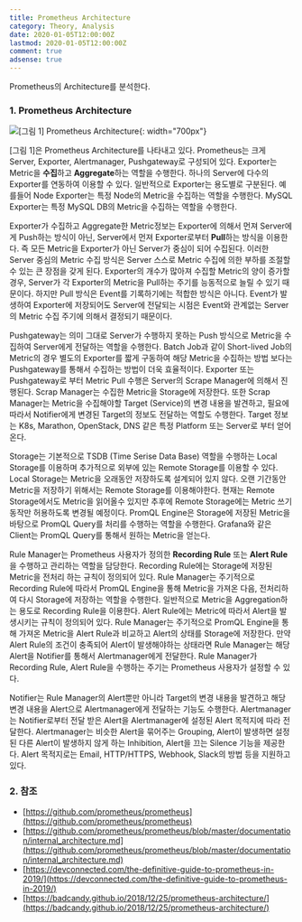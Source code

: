 ```yaml
---
title: Prometheus Architecture
category: Theory, Analysis
date: 2020-01-05T12:00:00Z
lastmod: 2020-01-05T12:00:00Z
comment: true
adsense: true
---
```


Prometheus의 Architecture를 분석한다.

### 1. Prometheus Architecture

![[그림 1] Prometheus Architecture]({{site.baseurl}}/images/theory_analysis/Prometheus_Architecture/Prometheus_Architecture.PNG){: width="700px"}

[그림 1]은 Prometheus Architecture를 나타내고 있다. Prometheus는 크게 Server, Exporter, Alertmanager, Pushgateway로 구성되어 있다. Exporter는 Metric을 **수집**하고 **Aggregate**하는 역할을 수행한다. 하나의 Server에 다수의 Exporter를 연동하여 이용할 수 있다. 일반적으로 Exporter는 용도별로 구분된다. 예를들어 Node Exporter는 특정 Node의 Metric을 수집하는 역할을 수행한다. MySQL Exporter는 특정 MySQL DB의 Metric을 수집하는 역할을 수행한다.

Exporter가 수집하고 Aggregate한 Metric정보는 Exporter에 의해서 먼져 Server에게 Push하는 방식이 아닌, Server에서 먼져 Exporter로부터 **Pull**하는 방식을 이용한다. 즉 모든 Metric을 Exporter가 아닌 Server가 중심이 되어 수집된다. 이러한 Server 중심의 Metric 수집 방식은 Server 스스로 Metric 수집에 의한 부하를 조절할 수 있는 큰 장점을 갖게 된다. Exporter의 개수가 많아져 수집할 Metric의 양이 증가할 경우, Server가 각 Exporter의 Metric을 Pull하는 주기를 능동적으로 늘릴 수 있기 때문이다. 하지만 Pull 방식은 Event를 기록하기에는 적합한 방식은 아니다. Event가 발생하여 Exporter에 저장되어도 Server에 전달되는 시점은 Event와 관계없는 Server의 Metric 수집 주기에 의해서 결정되기 때문이다.

Pushgateway는 의미 그대로 Server가 수행하지 못하는 Push 방식으로 Metric을 수집하여 Server에게 전달하는 역할을 수행한다. Batch Job과 같이 Short-lived Job의 Metric의 경우 별도의 Exporter를 짧게 구동하여 해당 Metric을 수집하는 방법 보다는 Pushgateway를 통해서 수집하는 방법이 더욱 효율적이다. Exporter 또는 Pushgateway로 부터 Metric Pull 수행은 Server의 Scrape Manager에 의해서 진행된다. Scrap Manager는 수집한 Metric을 Storage에 저장한다. 또한 Scrap Manager는 Metric을 수집해야할 Target (Service)의 변경 내용을 발견하고, 필요에 따라서 Notifier에게 변경된 Target의 정보도 전달하는 역할도 수행한다. Target 정보는 K8s, Marathon, OpenStack, DNS 같은 특정 Platform 또는 Server로 부터 얻어온다.

Storage는 기본적으로 TSDB (Time Serise Data Base) 역할을 수행하는 Local Storage를 이용하며 추가적으로 외부에 있는 Remote Storage를 이용할 수 있다. Local Storage는 Metric을 오래동안 저장하도록 설계되어 있지 않다. 오랜 기간동안 Metric을 저장하기 위해서는 Remote Storage를 이용해야한다. 현재는 Remote Storage에서도 Metric을 읽어올수 있지만 추후에 Remote Storage에는 Metric 쓰기 동작만 허용하도록 변경될 예정이다. PromQL Engine은 Storage에 저장된 Metric을 바탕으로 PromQL Query를 처리를 수행하는 역할을 수행한다. Grafana와 같은 Client는 PromQL Query를 통해서 원하는 Metric을 얻는다.

Rule Manager는 Prometheus 사용자가 정의한 **Recording Rule** 또는 **Alert Rule**을 수행하고 관리하는 역할을 담당한다. Recording Rule에는 Storage에 저장된 Metric을 전처리 하는 규칙이 정의되어 있다. Rule Manager는 주기적으로 Recording Rule에 따라서 PromQL Engine을 통해 Metric을 가져온 다음, 전처리하여 다시 Storage에 저장하는 역할을 수행한다. 일반적으로 Metric을 Aggregation하는 용도로 Recording Rule을 이용한다. Alert Rule에는 Metric에 따라서 Alert을 발생시키는 규칙이 정의되어 있다. Rule Manager는 주기적으로 PromQL Engine을 통해 가져온 Metric을 Alert Rule과 비교하고 Alert의 상태를 Storage에 저장한다. 만약 Alert Rule의 조건이 충족되어 Alert이 발생해야하는 상태라면 Rule Manager는 해당 Alert을 Notifier를 통해서 Alertmanager에게 전달한다. Rule Manager가 Recording Rule, Alert Rule을 수행하는 주기는 Prometheus 사용자가 설정할 수 있다.

Notifier는 Rule Manager의 Alert뿐만 아니라 Target의 변경 내용을 발견하고 해당 변경 내용을 Alert으로 Alertmanager에게 전달하는 기능도 수행한다. Alertmanager는 Notifier로부터 전달 받은 Alert을 Alertmanager에 설정된 Alert 목적지에 따라 전달한다. Alertmanager는 비슷한 Alert을 묶어주는 Grouping, Alert이 발생하면 설정된 다른 Alert이 발생하지 않게 하는 Inhibition, Alert을 끄는 Silence 기능을 제공한다. Alert 목적지로는 Email, HTTP/HTTPS, Webhook, Slack의 방법 등을 지원하고 있다.

### 2. 참조

* [https://github.com/prometheus/prometheus](https://github.com/prometheus/prometheus)
* [https://github.com/prometheus/prometheus/blob/master/documentation/internal_architecture.md](https://github.com/prometheus/prometheus/blob/master/documentation/internal_architecture.md)
* [https://devconnected.com/the-definitive-guide-to-prometheus-in-2019/](https://devconnected.com/the-definitive-guide-to-prometheus-in-2019/)
* [https://badcandy.github.io/2018/12/25/prometheus-architecture/](https://badcandy.github.io/2018/12/25/prometheus-architecture/)
